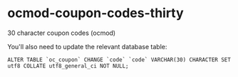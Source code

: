 # ocmod-coupon-codes-thirty
30 character coupon codes (ocmod)

You'll also need to update the relevant database table:

```ALTER TABLE `oc_coupon` CHANGE `code` `code` VARCHAR(30) CHARACTER SET utf8 COLLATE utf8_general_ci NOT NULL;```
